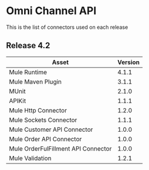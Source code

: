 # Omni Channel API
This is the list of connectors used on each release
## Release 4.2
Asset | Version
------|---------
Mule Runtime | 4.1.1
Mule Maven Plugin | 3.1.1
MUnit  |  2.1.0
APIKit  |  1.1.1
Mule Http Connector  |  1.2.0
Mule Sockets Connector  |  1.1.1
Mule Customer API Connector  |  1.0.0
Mule Order API Connector  |  1.0.0
Mule OrderFulFillment API Connector  |  1.0.0
Mule Validation | 1.2.1
